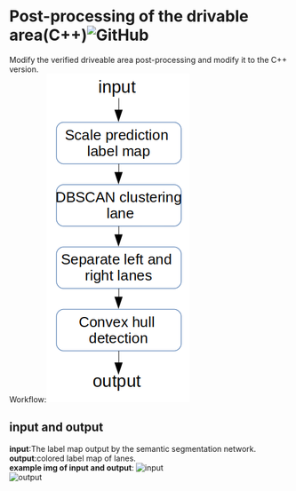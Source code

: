 # Post-processing of the drivable area(C++)![GitHub](https://img.shields.io/github/license/daohu527/Dig-into-Apollo.svg?style=popout)

Modify the verified driveable area post-processing and modify it to the C++ version.  
Workflow:![workflow](https://github.com/zhangbanxian123/Driving-area-detection/blob/master/workflow.png)



## input and output

**input**:The label map output by the semantic segmentation network.  
**output**:colored label map of lanes.  
**example img of input and output**:
![input](https://github.com/zhangbanxian123/Driving-area-detection/blob/gray.png)  
![output](https://github.com/zhangbanxian123/Driving-area-detection/blob/trt_img.jpg)


